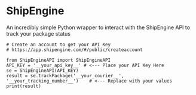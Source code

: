 # ShipEngine
An incredibly simple Python wrapper to interact with the ShipEngine API to track your package status

	# Create an account to get your API Key
	# https://app.shipengine.com/#/public/createaccount

	from ShipEngineAPI import ShipEngineAPI
	API_KEY = '__your_api_key__' # <--- Place your API Key Here
	se = ShipEngineAPI(API_KEY)
	result = se.trackPackage('__your_courier__', '__your_tracking_number__')	# <--- Replace with your values
	print(result)
